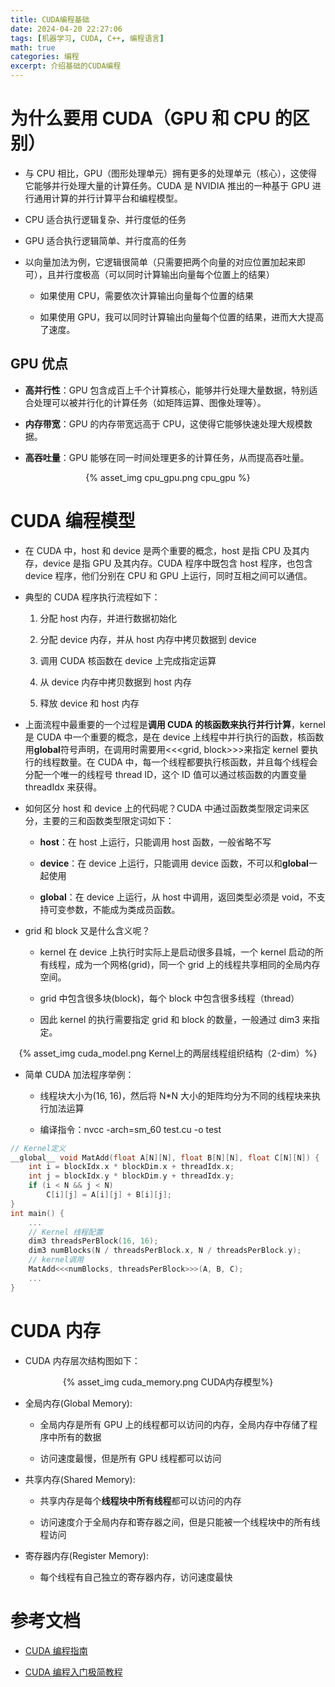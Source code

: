 ```yaml
---
title: CUDA编程基础
date: 2024-04-20 22:27:06
tags: [机器学习, CUDA, C++, 编程语言]
math: true
categories: 编程
excerpt: 介绍基础的CUDA编程
---
```


# 为什么要用 CUDA（GPU 和 CPU 的区别）

- 与 CPU 相比，GPU（图形处理单元）拥有更多的处理单元（核心），这使得它能够并行处理大量的计算任务。CUDA 是 NVIDIA 推出的一种基于 GPU 进行通用计算的并行计算平台和编程模型。

- CPU 适合执行逻辑复杂、并行度低的任务

- GPU 适合执行逻辑简单、并行度高的任务

- 以向量加法为例，它逻辑很简单（只需要把两个向量的对应位置加起来即可），且并行度极高（可以同时计算输出向量每个位置上的结果）

  - 如果使用 CPU，需要依次计算输出向量每个位置的结果

  - 如果使用 GPU，我可以同时计算输出向量每个位置的结果，进而大大提高了速度。

## GPU 优点

- **高并行性**：GPU 包含成百上千个计算核心，能够并行处理大量数据，特别适合处理可以被并行化的计算任务（如矩阵运算、图像处理等）。

- **内存带宽**：GPU 的内存带宽远高于 CPU，这使得它能够快速处理大规模数据。

- **高吞吐量**：GPU 能够在同一时间处理更多的计算任务，从而提高吞吐量。

<p align="center">{% asset_img cpu_gpu.png cpu_gpu %}</p>

# CUDA 编程模型

- 在 CUDA 中，host 和 device 是两个重要的概念，host 是指 CPU 及其内存，device 是指 GPU 及其内存。CUDA 程序中既包含 host 程序，也包含 device 程序，他们分别在 CPU 和 GPU 上运行，同时互相之间可以通信。

- 典型的 CUDA 程序执行流程如下：

  1. 分配 host 内存，并进行数据初始化

  2. 分配 device 内存，并从 host 内存中拷贝数据到 device

  3. 调用 CUDA 核函数在 device 上完成指定运算

  4. 从 device 内存中拷贝数据到 host 内存

  5. 释放 device 和 host 内存

- 上面流程中最重要的一个过程是**调用 CUDA 的核函数来执行并行计算**，kernel 是 CUDA 中一个重要的概念，是在 device 上线程中并行执行的函数，核函数用**global**符号声明，在调用时需要用<<<grid, block>>>来指定 kernel 要执行的线程数量。在 CUDA 中，每一个线程都要执行核函数，并且每个线程会分配一个唯一的线程号 thread ID，这个 ID 值可以通过核函数的内置变量 threadIdx 来获得。

- 如何区分 host 和 device 上的代码呢？CUDA 中通过函数类型限定词来区分，主要的三和函数类型限定词如下：

  - **host**：在 host 上运行，只能调用 host 函数，一般省略不写

  - **device**：在 device 上运行，只能调用 device 函数，不可以和**global**一起使用

  - **global**：在 device 上运行，从 host 中调用，返回类型必须是 void，不支持可变参数，不能成为类成员函数。

- grid 和 block 又是什么含义呢？

  - kernel 在 device 上执行时实际上是启动很多县城，一个 kernel 启动的所有线程，成为一个网格(grid)，同一个 grid 上的线程共享相同的全局内存空间。

  - grid 中包含很多块(block)，每个 block 中包含很多线程（thread）

  - 因此 kernel 的执行需要指定 grid 和 block 的数量，一般通过 dim3 来指定。

<p align="center">{% asset_img cuda_model.png Kernel上的两层线程组织结构（2-dim）%}</p>

- 简单 CUDA 加法程序举例：

  - 线程块大小为(16, 16)，然后将 N\*N 大小的矩阵均分为不同的线程块来执行加法运算

  - 编译指令：nvcc -arch=sm_60 test.cu -o test

```C++
// Kernel定义
__global__ void MatAdd(float A[N][N], float B[N][N], float C[N][N]) {
    int i = blockIdx.x * blockDim.x + threadIdx.x;
    int j = blockIdx.y * blockDim.y + threadIdx.y;
    if (i < N && j < N)
        C[i][j] = A[i][j] + B[i][j];
}
int main() {
    ...
    // Kernel 线程配置
    dim3 threadsPerBlock(16, 16);
    dim3 numBlocks(N / threadsPerBlock.x, N / threadsPerBlock.y);
    // kernel调用
    MatAdd<<<numBlocks, threadsPerBlock>>>(A, B, C);
    ...
}
```

# CUDA 内存

- CUDA 内存层次结构图如下：

<p align="center">{% asset_img cuda_memory.png CUDA内存模型%}</p>

- 全局内存(Global Memory):

  - 全局内存是所有 GPU 上的线程都可以访问的内存，全局内存中存储了程序中所有的数据

  - 访问速度最慢，但是所有 GPU 线程都可以访问

- 共享内存(Shared Memory):

  - 共享内存是每个**线程块中所有线程**都可以访问的内存

  - 访问速度介于全局内存和寄存器之间，但是只能被一个线程块中的所有线程访问

- 寄存器内存(Register Memory):

  - 每个线程有自己独立的寄存器内存，访问速度最快

# 参考文档

- [CUDA 编程指南](https://www.nvidia.cn/docs/IO/51635/NVIDIA_CUDA_Programming_Guide_1.1_chs.pdf)

- [CUDA 编程入门极简教程](https://zhuanlan.zhihu.com/p/34587739)
